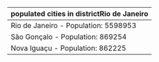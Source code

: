 | populated cities in districtRio de Janeiro |
| --- |
| Rio de Janeiro - Population: 5598953 |
| São Gonçalo - Population: 869254 |
| Nova Iguaçu - Population: 862225 |
